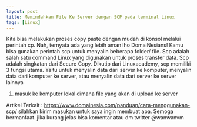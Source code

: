 ```yaml
---
layout: post
title: Memindahkan File Ke Server dengan SCP pada terminal Linux
tags: [Linux]
---
```


Kita bisa melakukan proses copy paste dengan mudah di konsol melalui perintah cp. Nah, ternyata ada yang lebih aman lho DomaiNesians! Kamu bisa gunakan perintah scp untuk menyalin beberapa folder/ file. Scp adalah salah satu command Linux yang digunakan untuk proses transfer data. Scp adalah singkatan dari Secure Copy. Dikutip dari Linuxacademy, scp memiliki 3 fungsi utama. Yaitu untuk menyalin data dari server ke komputer, menyalin data dari komputer ke server, atau menyalin data dari server ke server lainnya
1. masuk ke komputer lokal dimana file yang akan di upload ke server
<script src="https://gist.github.com/wanwanvm/12bf2c875f6f2e1904946a4a8218c206.js"></script>



Artikel Terkait :
<a href="https://www.domainesia.com/panduan/cara-menggunakan-scp/">https://www.domainesia.com/panduan/cara-menggunakan-scp/</a>
silahkan kirim masukan untuk saya ingin membuat apa. Semoga bermanfaat.
jika kurang jelas bisa komentar atau dm twitter @wanwanvm
